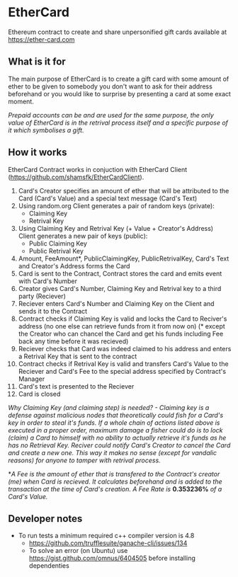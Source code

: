 # EtherCard
Ethereum contract to create and share unpersonified gift cards available at https://ether-card.com

## What is it for
The main purpose of EtherCard is to create a gift card with some amount of ether to be given to somebody you don't want to ask for their address beforehand or you would like to surprise by presenting a card at some exact moment.

_Prepaid accounts can be and are used for the same purpose, the only value of EtherCard is in the retrival process itself and a specific purpose of it which symbolises a gift._

## How it works
EtherCard Contract works in conjuction with EtherCard Client (https://github.com/shamsfk/EtherCardClient).

1. Card's Creator specifies an amount of ether that will be attributed to the Card (Card's Value) and a special text message (Card's Text)
2. Using random.org Client generates a pair of random keys (private):
    * Claiming Key
    * Retrival Key
3. Using Claiming Key and Retrival Key (+ Value + Creator's Address) Client generates a new pair of keys (public):
    * Public Claiming Key
    * Public Retrival Key
4. Amount, FeeAmount*, PublicClaimingKey, PublicRetrivalKey, Card's Text and Creator's Address forms the Card
5. Card is sent to the Contract, Contract stores the card and emits event with Card's Number
6. Creator gives Card's Number, Claiming Key and Retrival key to a third party (Reciever)
7. Reciever enters Card's Number and Claiming Key on the Client and sends it to the Contract
8. Contract checks if Claiming Key is valid and locks the Card to Reciver's address (no one else can retrieve funds from it from now on) (* except the Creator who can chancel the Card and get his funds including Fee back any time before it was recieved)
9. Reciever checks that Card was indeed claimed to his address and enters a Retrival Key that is sent to the contract
10. Contract checks if Retrival Key is valid and transfers Card's Value to the Reciever and Card's Fee to the special address specified by Contract's Manager
11. Card's text is presented to the Reciever
12. Card is closed

_Why Claiming Key (and claiming step) is needed? - Claiming key is a defense against malicious nodes that theoretically could fish for a Card's key in order to steal it's funds. If a whole chain of actions listed above is executed in a proper order, maximum damage a fisher could do is to lock (claim) a Card to himself with no ability to actually retrieve it's funds as he has no Retrieval Key. Reciver could notify Card's Creator to cancel the Card and create a new one. This way it makes no sense (except for vandalic reasons) for anyone to tamper with retrival process._

*_A Fee is the amount of ether that is transfered to the Contract's creator (me) when Card is recieved. It calculates beforehand and is added to the transaction at the time of Card's creation. A Fee Rate is_ **0.353236%** _of a Card's Value._

## Developer notes
* To run tests a minimum required c++ compiler version is 4.8
    * https://github.com/trufflesuite/ganache-cli/issues/134
    * To solve an error (on Ubuntu) use https://gist.github.com/omnus/6404505 before installing dependenties
